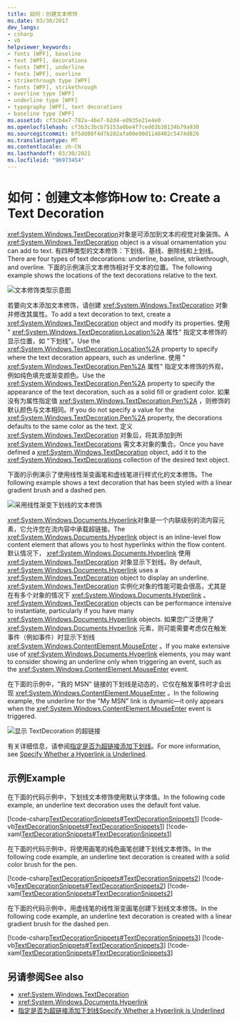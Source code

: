 ```yaml
---
title: 如何：创建文本修饰
ms.date: 03/30/2017
dev_langs:
- csharp
- vb
helpviewer_keywords:
- fonts [WPF], baseline
- text [WPF], decorations
- fonts [WPF], underline
- fonts [WPF], overline
- strikethrough type [WPF]
- fonts [WPF], strikethrough
- overline type [WPF]
- underline type [WPF]
- typography [WPF], text decorations
- baseline type [WPF]
ms.assetid: cf3cb4e7-782a-4be7-b2d4-e0935e21e4e0
ms.openlocfilehash: cf3b3c3bcb75153a0be4f7ced03b38134b79a930
ms.sourcegitcommit: bf5dd80f4d7b202afa90e90d1148402c5474d826
ms.translationtype: MT
ms.contentlocale: zh-CN
ms.lasthandoff: 03/30/2021
ms.locfileid: "96973454"
---
```

# <a name="how-to-create-a-text-decoration"></a><span data-ttu-id="138a1-102">如何：创建文本修饰</span><span class="sxs-lookup"><span data-stu-id="138a1-102">How to: Create a Text Decoration</span></span>
<span data-ttu-id="138a1-103"><xref:System.Windows.TextDecoration>对象是可添加到文本的视觉对象装饰。</span><span class="sxs-lookup"><span data-stu-id="138a1-103">A <xref:System.Windows.TextDecoration> object is a visual ornamentation you can add to text.</span></span> <span data-ttu-id="138a1-104">有四种类型的文本修饰：下划线、基线、删除线和上划线。</span><span class="sxs-lookup"><span data-stu-id="138a1-104">There are four types of text decorations: underline, baseline, strikethrough, and overline.</span></span> <span data-ttu-id="138a1-105">下面的示例演示文本修饰相对于文本的位置。</span><span class="sxs-lookup"><span data-stu-id="138a1-105">The following example shows the locations of the text decorations relative to the text.</span></span>  
  
 ![文本修饰类型示意图](./media/how-to-create-a-text-decoration/text-decoration-types.gif)  
  
 <span data-ttu-id="138a1-107">若要向文本添加文本修饰，请创建 <xref:System.Windows.TextDecoration> 对象并修改其属性。</span><span class="sxs-lookup"><span data-stu-id="138a1-107">To add a text decoration to text, create a <xref:System.Windows.TextDecoration> object and modify its properties.</span></span> <span data-ttu-id="138a1-108">使用 " <xref:System.Windows.TextDecoration.Location%2A> 属性" 指定文本修饰的显示位置，如 "下划线"。</span><span class="sxs-lookup"><span data-stu-id="138a1-108">Use the <xref:System.Windows.TextDecoration.Location%2A> property to specify where the text decoration appears, such as underline.</span></span> <span data-ttu-id="138a1-109">使用 " <xref:System.Windows.TextDecoration.Pen%2A> 属性" 指定文本修饰的外观，例如纯色填充或渐变颜色。</span><span class="sxs-lookup"><span data-stu-id="138a1-109">Use the <xref:System.Windows.TextDecoration.Pen%2A> property to specify the appearance of the text decoration, such as a solid fill or gradient color.</span></span> <span data-ttu-id="138a1-110">如果没有为属性指定值 <xref:System.Windows.TextDecoration.Pen%2A> ，则修饰的默认颜色与文本相同。</span><span class="sxs-lookup"><span data-stu-id="138a1-110">If you do not specify a value for the <xref:System.Windows.TextDecoration.Pen%2A> property, the decorations defaults to the same color as the text.</span></span> <span data-ttu-id="138a1-111">定义 <xref:System.Windows.TextDecoration> 对象后，将其添加到所 <xref:System.Windows.TextDecorations> 需文本对象的集合。</span><span class="sxs-lookup"><span data-stu-id="138a1-111">Once you have defined a <xref:System.Windows.TextDecoration> object, add it to the <xref:System.Windows.TextDecorations> collection of the desired text object.</span></span>  
  
 <span data-ttu-id="138a1-112">下面的示例演示了使用线性渐变画笔和虚线笔进行样式化的文本修饰。</span><span class="sxs-lookup"><span data-stu-id="138a1-112">The following example shows a text decoration that has been styled with a linear gradient brush and a dashed pen.</span></span>  
  
 ![采用线性渐变下划线的文本修饰](./media/how-to-create-a-text-decoration/text-decoration-gradient.png)  
  
 <span data-ttu-id="138a1-114"><xref:System.Windows.Documents.Hyperlink>对象是一个内联级别的流内容元素，它允许您在流内容中承载超链接。</span><span class="sxs-lookup"><span data-stu-id="138a1-114">The <xref:System.Windows.Documents.Hyperlink> object is an inline-level flow content element that allows you to host hyperlinks within the flow content.</span></span> <span data-ttu-id="138a1-115">默认情况下， <xref:System.Windows.Documents.Hyperlink> 使用 <xref:System.Windows.TextDecoration> 对象显示下划线。</span><span class="sxs-lookup"><span data-stu-id="138a1-115">By default, <xref:System.Windows.Documents.Hyperlink> uses a <xref:System.Windows.TextDecoration> object to display an underline.</span></span> <span data-ttu-id="138a1-116"><xref:System.Windows.TextDecoration> 实例化对象的性能可能会很高，尤其是在有多个对象的情况下 <xref:System.Windows.Documents.Hyperlink> 。</span><span class="sxs-lookup"><span data-stu-id="138a1-116"><xref:System.Windows.TextDecoration> objects can be performance intensive to instantiate, particularly if you have many <xref:System.Windows.Documents.Hyperlink> objects.</span></span> <span data-ttu-id="138a1-117">如果您广泛使用了 <xref:System.Windows.Documents.Hyperlink> 元素，则可能需要考虑仅在触发事件（例如事件）时显示下划线 <xref:System.Windows.ContentElement.MouseEnter> 。</span><span class="sxs-lookup"><span data-stu-id="138a1-117">If you make extensive use of <xref:System.Windows.Documents.Hyperlink> elements, you may want to consider showing an underline only when triggering an event, such as the <xref:System.Windows.ContentElement.MouseEnter> event.</span></span>  
  
 <span data-ttu-id="138a1-118">在下面的示例中，"我的 MSN" 链接的下划线是动态的，它仅在触发事件时才会出现 <xref:System.Windows.ContentElement.MouseEnter> 。</span><span class="sxs-lookup"><span data-stu-id="138a1-118">In the following example, the underline for the "My MSN" link is dynamic—it only appears when the <xref:System.Windows.ContentElement.MouseEnter> event is triggered.</span></span>  
  
 ![显示 TextDecoration 的超链接](./media/how-to-create-a-text-decoration/text-decorations-hyperlinks.png)  

 <span data-ttu-id="138a1-120">有关详细信息，请参阅[指定是否为超链接添加下划线](how-to-specify-whether-a-hyperlink-is-underlined.md)。</span><span class="sxs-lookup"><span data-stu-id="138a1-120">For more information, see [Specify Whether a Hyperlink is Underlined](how-to-specify-whether-a-hyperlink-is-underlined.md).</span></span>  
  
## <a name="example"></a><span data-ttu-id="138a1-121">示例</span><span class="sxs-lookup"><span data-stu-id="138a1-121">Example</span></span>  
 <span data-ttu-id="138a1-122">在下面的代码示例中，下划线文本修饰使用默认字体值。</span><span class="sxs-lookup"><span data-stu-id="138a1-122">In the following code example, an underline text decoration uses the default font value.</span></span>  
  
 [!code-csharp[TextDecorationSnippets#TextDecorationSnippets1](~/samples/snippets/csharp/VS_Snippets_Wpf/TextDecorationSnippets/CSharp/Window1.xaml.cs#textdecorationsnippets1)]
 [!code-vb[TextDecorationSnippets#TextDecorationSnippets1](~/samples/snippets/visualbasic/VS_Snippets_Wpf/TextDecorationSnippets/visualbasic/window1.xaml.vb#textdecorationsnippets1)]
 [!code-xaml[TextDecorationSnippets#TextDecorationSnippets1](~/samples/snippets/csharp/VS_Snippets_Wpf/TextDecorationSnippets/CSharp/Window1.xaml#textdecorationsnippets1)]  
  
 <span data-ttu-id="138a1-123">在下面的代码示例中，将使用画笔的纯色画笔创建下划线文本修饰。</span><span class="sxs-lookup"><span data-stu-id="138a1-123">In the following code example, an underline text decoration is created with a solid color brush for the pen.</span></span>  
  
 [!code-csharp[TextDecorationSnippets#TextDecorationSnippets2](~/samples/snippets/csharp/VS_Snippets_Wpf/TextDecorationSnippets/CSharp/Window1.xaml.cs#textdecorationsnippets2)]
 [!code-vb[TextDecorationSnippets#TextDecorationSnippets2](~/samples/snippets/visualbasic/VS_Snippets_Wpf/TextDecorationSnippets/visualbasic/window1.xaml.vb#textdecorationsnippets2)]
 [!code-xaml[TextDecorationSnippets#TextDecorationSnippets2](~/samples/snippets/csharp/VS_Snippets_Wpf/TextDecorationSnippets/CSharp/Window1.xaml#textdecorationsnippets2)]  
  
 <span data-ttu-id="138a1-124">在下面的代码示例中，用虚线笔的线性渐变画笔创建下划线文本修饰。</span><span class="sxs-lookup"><span data-stu-id="138a1-124">In the following code example, an underline text decoration is created with a linear gradient brush for the dashed pen.</span></span>  
  
 [!code-csharp[TextDecorationSnippets#TextDecorationSnippets3](~/samples/snippets/csharp/VS_Snippets_Wpf/TextDecorationSnippets/CSharp/Window1.xaml.cs#textdecorationsnippets3)]
 [!code-vb[TextDecorationSnippets#TextDecorationSnippets3](~/samples/snippets/visualbasic/VS_Snippets_Wpf/TextDecorationSnippets/visualbasic/window1.xaml.vb#textdecorationsnippets3)]
 [!code-xaml[TextDecorationSnippets#TextDecorationSnippets3](~/samples/snippets/csharp/VS_Snippets_Wpf/TextDecorationSnippets/CSharp/Window1.xaml#textdecorationsnippets3)]  
  
## <a name="see-also"></a><span data-ttu-id="138a1-125">另请参阅</span><span class="sxs-lookup"><span data-stu-id="138a1-125">See also</span></span>

- <xref:System.Windows.TextDecoration>
- <xref:System.Windows.Documents.Hyperlink>
- [<span data-ttu-id="138a1-126">指定是否为超链接添加下划线</span><span class="sxs-lookup"><span data-stu-id="138a1-126">Specify Whether a Hyperlink is Underlined</span></span>](how-to-specify-whether-a-hyperlink-is-underlined.md)
